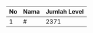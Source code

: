 | No | Nama            | Jumlah Level |
|----|-----------------|--------------|
| 1  | #    |    2371        |
